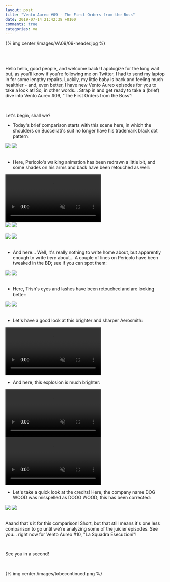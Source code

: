 ```yaml
---
layout: post
title: "Vento Aureo #09 - The First Orders from the Boss"
date: 2019-07-14 21:42:38 +0100
comments: true
categories: va
---
```


{% img center /images/VA09/09-header.jpg %}
<!-- more -->

<br>
<br>

Hello hello, good people, and welcome back! I apologize for the long wait but, as you'll know if you're following me on Twitter, I had to send my laptop in for some lengthy repairs. Luckily, my little baby is back and feeling much healthier - and, even better, I have new Vento Aureo episodes for you to take a look at! So, in other words... Strap in and get ready to take a (brief) dive into Vento Aureo #09, "The First Orders from the Boss"!

<br>

Let's begin, shall we?

- Today's brief comparison starts with this scene here, in which the shoulders on Buccellati's suit no longer have his trademark black dot pattern:

<div id="container1" class="twentytwenty-container">
 <img src="./../images/VA09/tv-13570.jpg" />
 <img src="./../images/VA09/bd-13570.jpg" />
</div>

<br>

- Here, Pericolo's walking animation has been redrawn a little bit, and some shades on his arms and back have been retouched as well:

<video class='center' muted nocontrols autoplay playsinline loop preload='auto'>
  <source src="./../videos/VA09/01 - do the pericolo.webm" type='video/webm; codecs="vp8, vorbis"'>
  <source src="./../videos/VA09/01 - do the pericolo.mp4" type='video/mp4; codecs=avc1.42E01E,mp4a.40.2'>
</video>

<div id="container1" class="twentytwenty-container">
 <img src="./../images/VA09/tv-16385.jpg" />
 <img src="./../images/VA09/bd-16385.jpg" />
</div>

<br>

<div id="container1" class="twentytwenty-container">
 <img src="./../images/VA09/tv-16405.jpg" />
 <img src="./../images/VA09/bd-16405.jpg" />
</div>

<br>

- And here... Well, it's really nothing to write home about, but apparently enough to write _here_ about... A couple of lines on Pericolo have been tweaked in the BD; see if you can spot them:

<div id="container1" class="twentytwenty-container">
 <img src="./../images/VA09/tv-17005.jpg" />
 <img src="./../images/VA09/bd-17005.jpg" />
</div>

<br>

- Here, Trish's eyes and lashes have been retouched and are looking better:

<div id="container1" class="twentytwenty-container">
 <img src="./../images/VA09/tv-19300.jpg" />
 <img src="./../images/VA09/bd-19300.jpg" />
</div>

<br>

- Let's have a good look at this brighter and sharper Aerosmith:

<video class='center' muted nocontrols autoplay playsinline loop preload='auto'>
  <source src="./../videos/VA09/02 - aerosmith.webm" type='video/webm; codecs="vp8, vorbis"'>
  <source src="./../videos/VA09/02 - aerosmith.mp4" type='video/mp4; codecs=avc1.42E01E,mp4a.40.2'>
</video>

- And here, this explosion is much brighter:

<video class='center' muted nocontrols autoplay playsinline loop preload='auto'>
  <source src="./../videos/VA09/03 - explosion 1.webm" type='video/webm; codecs="vp8, vorbis"'>
  <source src="./../videos/VA09/03 - explosion 1.mp4" type='video/mp4; codecs=avc1.42E01E,mp4a.40.2'>
</video>

<video class='center' muted nocontrols autoplay playsinline loop preload='auto'>
  <source src="./../videos/VA09/04 - explosion 2.webm" type='video/webm; codecs="vp8, vorbis"'>
  <source src="./../videos/VA09/04 - explosion 2.mp4" type='video/mp4; codecs=avc1.42E01E,mp4a.40.2'>
</video>

- Let's take a quick look at the credits! Here, the company name DOG WOOD was misspelled as DOOG WOOD; this has been corrected:

<div id="container1" class="twentytwenty-container">
 <img src="./../images/VA09/tv-31815.jpg" />
 <img src="./../images/VA09/bd-31815.jpg" />
</div>

<br>

Aaand that's it for this comparison! Short, but that still means it's one less comparison to go until we're analyzing some of the juicier episodes. See you... right now for Vento Aureo #10, "La Squadra Esecuzioni"!

<br>

See you in a second!

<br>

{% img center /images/tobecontinued.png %}